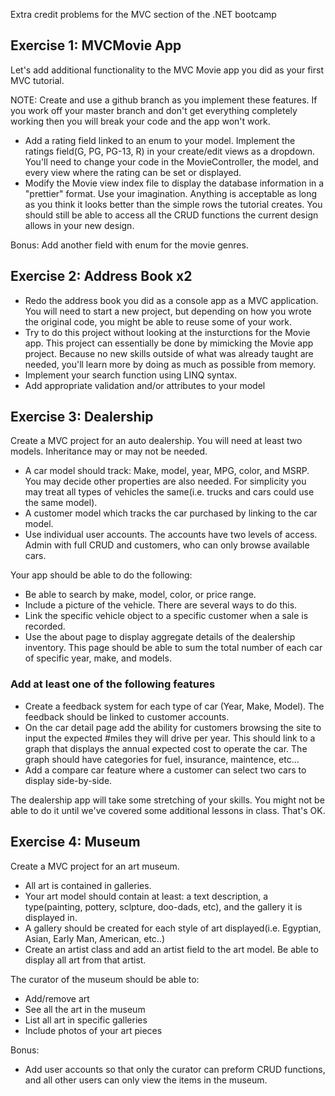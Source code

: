 Extra credit problems for the MVC section of the .NET bootcamp

## Exercise 1: MVCMovie App

Let's add additional functionality to the MVC Movie app you did as your first MVC tutorial.

NOTE: Create and use a github branch as you implement these features. If you work off your master branch and don't get everything completely working then you will break your code and the app won't work.

* Add a rating field linked to an enum to your model. Implement the ratings field(G, PG, PG-13, R) in your create/edit views as a dropdown. You'll need to change your code in the MovieController, the model, and every view where the rating can be set or displayed.
* Modify the Movie view index file to display the database information in a "prettier" format. Use your imagination. Anything is acceptable as long as you think it looks better than the simple rows the tutorial creates. You should still be able to access all the CRUD functions the current design allows in your new design.

Bonus: Add another field with enum for the movie genres.

## Exercise 2: Address Book x2

* Redo the address book you did as a console app as a MVC application. You will need to start a new project, but depending on how you wrote the original code, you might be able to reuse some of your work.
* Try to do this project without looking at the insturctions for the Movie app. This project can essentially be done by mimicking the Movie app project. Because no new skills outside of what was already taught are needed, you'll learn more by doing as much as possible from memory.
* Implement your search function using LINQ syntax.
* Add appropriate validation and/or attributes to your model


## Exercise 3: Dealership

Create a MVC project for an auto dealership. You will need at least two models. Inheritance may or may not be needed.

* A car model should track: Make, model, year, MPG, color, and MSRP. You may decide other properties are also needed. For simplicity you may treat all types of vehicles the same(i.e. trucks and cars could use the same model).
* A customer model which tracks the car purchased by linking to the car model.
* Use individual user accounts. The accounts have two levels of access. Admin with full CRUD and customers, who can only browse available cars.

Your app should be able to do the following:

* Be able to search by make, model, color, or price range.
* Include a picture of the vehicle. There are several ways to do this.
* Link the specific vehicle object to a specific customer when a sale is recorded.
* Use the about page to display aggregate details of the dealership inventory. This page should be able to sum the total number of each car of specific year, make, and models.
    
### Add at least one of the following features

* Create a feedback system for each type of car (Year, Make, Model). The feedback should be linked to customer accounts.
* On the car detail page add the ability for customers browsing the site to input the expected #miles they will drive per year. This should link to a graph that displays the annual expected cost to operate the car. The graph should have categories for fuel, insurance, maintence, etc...
* Add a compare car feature where a customer can select two cars to display side-by-side.

The dealership app will take some stretching of your skills. You might not be able to do it until we've covered some additional lessons in class. That's OK.


## Exercise 4: Museum
Create a MVC project for an art museum. 

* All art is contained in galleries.
* Your art model should contain at least: a text description, a type(painting, pottery, sclpture, doo-dads, etc), and the gallery it is displayed in.
* A gallery should be created for each style of art displayed(i.e. Egyptian, Asian, Early Man, American, etc..)
* Create an artist class and add an artist field to the art model. Be able to display all art from that artist.

The curator of the museum should be able to:

* Add/remove art
* See all the art in the museum
* List all art in specific galleries
* Include photos of your art pieces

Bonus: 

* Add user accounts so that only the curator can preform CRUD functions, and all other users can only view the items in the museum.